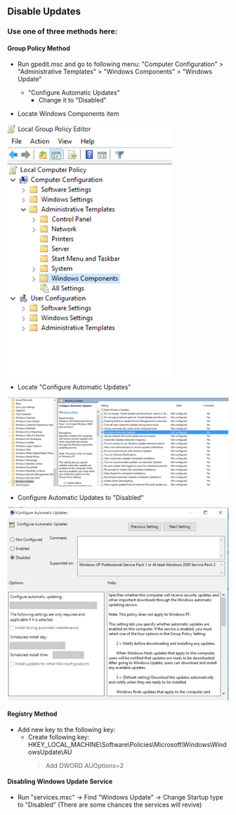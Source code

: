 ## Disable Updates

### Use one of three methods here:

#### Group Policy Method
* Run gpedit.msc and go to following menu:
   "Computer Configuration" > "Administrative Templates" > "Windows Components" > "Windows Update"
   * "Configure Automatic Updates"
      * Change it to "Disabled"

* Locate Windows Components item

![ComputerConfiguration-WindowsComponents](DisableWindowsUpdates/ComputerConfiguration-WindowsComponents.png "ComputerConfiguration-WindowsComponents")

* Locate "Configure Automatic Updates"

![WindowsUpdate-ConfigureAutomaticUpdates](DisableWindowsUpdates/WindowsUpdate-ConfigureAutomaticUpdates.png "WindowsUpdate-ConfigureAutomaticUpdates")


* Configure Automatic Updates to "Disabled"

![ConfigureAutomaticUpdatesDisable](DisableWindowsUpdates/ConfigureAutomaticUpdatesDisable.png "ConfigureAutomaticUpdatesDisable")

#### Registry Method
* Add new key to the following key:
   * Create following key:
     HKEY_LOCAL_MACHINE\Software\Policies\Microsoft\Windows\WindowsUpdate\AU
     > Add DWORD AUOptions=2
     
#### Disabling Windows Update Service
* Run "services.msc" -> Find "Windows Update" -> Change Startup type to "Disabled" (There are some chances the services will revive)

